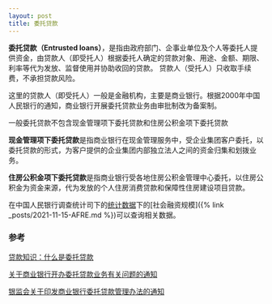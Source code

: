 ```yaml
---
layout: post
title: 委托贷款
---
```

**委托贷款（Entrusted loans）**，是指由政府部门、企事业单位及个人等委托人提供资金，由贷款人（即受托人）根据委托人确定的贷款对象、用途、金额、期限、利率等代为发放、监督使用并协助收回的贷款。
贷款人（受托人）只收取手续费，不承担贷款风险。

这里的贷款人（即受托人）一般是金融机构，主要是商业银行。根据2000年中国人民银行的通知，商业银行开展委托贷款业务由审批制改为备案制。

一般委托贷款不包含现金管理项下委托贷款和住房公积金项下委托贷款

**现金管理项下委托贷款**是指商业银行在现金管理服务中，受企业集团客户委托，以委托贷款的形式，为客户提供的企业集团内部独立法人之间的资金归集和划拨业务。

**住房公积金项下委托贷款**是指商业银行受各地住房公积金管理中心委托，以住房公积金为资金来源，代为发放的个人住房消费贷款和保障性住房建设项目贷款。

在中国人民银行调查统计司下的[统计数据](http://www.pbc.gov.cn/diaochatongjisi/116219/116319/index.html)下的[社会融资规模]({% link _posts/2021-11-15-AFRE.md %})可以查询相关数据。

### 参考

[贷款知识：什么是委托贷款](http://wuhan.pbc.gov.cn/wuhan/2929354/123527/2787757/index.html)

[关于商业银行开办委托贷款业务有关问题的通知](http://www.pbc.gov.cn/tiaofasi/144941/144959/2818004/index.html)

[银监会关于印发商业银行委托贷款管理办法的通知](http://www.gov.cn/gongbao/content/2018/content_5303449.htm)
